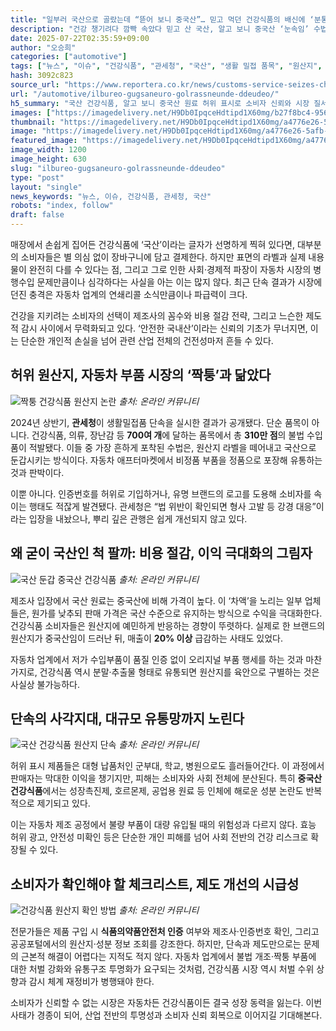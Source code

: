 ```yaml
---
title: "일부러 국산으로 골랐는데 “뜯어 보니 중국산”… 믿고 먹던 건강식품의 배신에 ‘분통’"
description: "건강 챙기려다 깜빡 속았다 믿고 산 국산, 알고 보니 중국산 ‘눈속임’ 수법에 소비자 분노 커져 ..."
date: 2025-07-22T02:35:59+09:00
author: "오승희"
categories: ["automotive"]
tags: ["뉴스", "이슈", "건강식품", "관세청", "국산", "생활 밀접 품목", "원산지", "중국산", "수입차시장", "원산지표시제"]
hash: 3092c823
source_url: "https://www.reportera.co.kr/news/customs-service-seizes-chinese-health-food-products/"
url: "/automotive/ilbureo-gugsaneuro-golrassneunde-ddeudeo/"
h5_summary: "국산 건강식품, 알고 보니 중국산 원료 허위 표시로 소비자 신뢰와 시장 질서 위협"
images: ["https://imagedelivery.net/H9Db0IpqceHdtipd1X60mg/b27f8bc4-956b-4290-c03e-bcacd1343900/public", "https://imagedelivery.net/H9Db0IpqceHdtipd1X60mg/7e8841ca-833d-4222-91bd-d3e584d32300/public", "https://imagedelivery.net/H9Db0IpqceHdtipd1X60mg/22b6655a-50ef-4893-3973-e2d04db47800/public", "https://imagedelivery.net/H9Db0IpqceHdtipd1X60mg/21bfe2af-a780-474b-9f0c-7aa44fc12900/public", "https://imagedelivery.net/H9Db0IpqceHdtipd1X60mg/a4776e26-5afb-47ae-9b75-647f335c2200/public"]
thumbnail: "https://imagedelivery.net/H9Db0IpqceHdtipd1X60mg/a4776e26-5afb-47ae-9b75-647f335c2200/public"
image: "https://imagedelivery.net/H9Db0IpqceHdtipd1X60mg/a4776e26-5afb-47ae-9b75-647f335c2200/public"
featured_image: "https://imagedelivery.net/H9Db0IpqceHdtipd1X60mg/a4776e26-5afb-47ae-9b75-647f335c2200/public"
image_width: 1200
image_height: 630
slug: "ilbureo-gugsaneuro-golrassneunde-ddeudeo"
type: "post"
layout: "single"
news_keywords: "뉴스, 이슈, 건강식품, 관세청, 국산"
robots: "index, follow"
draft: false
---
```


매장에서 손쉽게 집어든 건강식품에 ‘국산’이라는 글자가 선명하게 찍혀 있다면, 대부분의 소비자들은 별 의심 없이 장바구니에 담고 결제한다. 하지만 표면의 라벨과 실제 내용물이 완전히 다를 수 있다는 점, 그리고 그로 인한 사회·경제적 파장이 자동차 시장의 병행수입 문제만큼이나 심각하다는 사실을 아는 이는 많지 않다. 최근 단속 결과가 시장에 던진 충격은 자동차 업계의 연쇄리콜 소식만큼이나 파급력이 크다. 

건강을 지키려는 소비자의 선택이 제조사의 꼼수와 비용 절감 전략, 그리고 느슨한 제도적 감시 사이에서 무력화되고 있다. ‘안전한 국내산’이라는 신뢰의 기초가 무너지면, 이는 단순한 개인적 손실을 넘어 관련 산업 전체의 건전성마저 흔들 수 있다.

## 허위 원산지, 자동차 부품 시장의 ‘짝퉁’과 닮았다

![짝퉁 건강식품 원산지 논란](https://imagedelivery.net/H9Db0IpqceHdtipd1X60mg/21bfe2af-a780-474b-9f0c-7aa44fc12900/public)
*출처: 온라인 커뮤니티*


2024년 상반기, **관세청**이 생활밀접품 단속을 실시한 결과가 공개됐다. 단순 품목이 아니다. 건강식품, 의류, 장난감 등 **700여 개**에 달하는 품목에서 총 **310만 점**의 불법 수입품이 적발됐다. 이들 중 가장 흔하게 포착된 수법은, 원산지 라벨을 떼어내고 국산으로 둔갑시키는 방식이다. 자동차 애프터마켓에서 비정품 부품을 정품으로 포장해 유통하는 것과 판박이다.

이뿐 아니다. 인증번호를 허위로 기입하거나, 유명 브랜드의 로고를 도용해 소비자를 속이는 행태도 적잖게 발견됐다. 관세청은 “법 위반이 확인되면 형사 고발 등 강경 대응”이라는 입장을 내놨으나, 뿌리 깊은 관행은 쉽게 개선되지 않고 있다.

## 왜 굳이 국산인 척 팔까: 비용 절감, 이익 극대화의 그림자

![국산 둔갑 중국산 건강식품](https://imagedelivery.net/H9Db0IpqceHdtipd1X60mg/b27f8bc4-956b-4290-c03e-bcacd1343900/public)
*출처: 온라인 커뮤니티*


제조사 입장에서 국산 원료는 중국산에 비해 가격이 높다. 이 ‘차액’을 노리는 일부 업체들은, 원가를 낮추되 판매 가격은 국산 수준으로 유지하는 방식으로 수익을 극대화한다. 건강식품 소비자들은 원산지에 예민하게 반응하는 경향이 뚜렷하다. 실제로 한 브랜드의 원산지가 중국산임이 드러난 뒤, 매출이 **20% 이상** 급감하는 사태도 있었다.

자동차 업계에서 저가 수입부품이 품질 인증 없이 오리지널 부품 행세를 하는 것과 마찬가지로, 건강식품 역시 분말·추출물 형태로 유통되면 원산지를 육안으로 구별하는 것은 사실상 불가능하다.

## 단속의 사각지대, 대규모 유통망까지 노린다

![국산 건강식품 원산지 단속](https://imagedelivery.net/H9Db0IpqceHdtipd1X60mg/22b6655a-50ef-4893-3973-e2d04db47800/public)
*출처: 온라인 커뮤니티*


허위 표시 제품들은 대형 납품처인 군부대, 학교, 병원으로도 흘러들어간다. 이 과정에서 판매자는 막대한 이익을 챙기지만, 피해는 소비자와 사회 전체에 분산된다. 특히 **중국산 건강식품**에서는 성장촉진제, 호르몬제, 공업용 원료 등 인체에 해로운 성분 논란도 반복적으로 제기되고 있다.

이는 자동차 제조 공정에서 불량 부품이 대량 유입될 때의 위험성과 다르지 않다. 효능 허위 광고, 안전성 미확인 등은 단순한 개인 피해를 넘어 사회 전반의 건강 리스크로 확장될 수 있다.

## 소비자가 확인해야 할 체크리스트, 제도 개선의 시급성

![건강식품 원산지 확인 방법](https://imagedelivery.net/H9Db0IpqceHdtipd1X60mg/7e8841ca-833d-4222-91bd-d3e584d32300/public)
*출처: 온라인 커뮤니티*


전문가들은 제품 구입 시 **식품의약품안전처 인증** 여부와 제조사·인증번호 확인, 그리고 공공포털에서의 원산지·성분 정보 조회를 강조한다. 하지만, 단속과 제도만으로는 문제의 근본적 해결이 어렵다는 지적도 적지 않다. 자동차 업계에서 불법 개조·짝퉁 부품에 대한 처벌 강화와 유통구조 투명화가 요구되는 것처럼, 건강식품 시장 역시 처벌 수위 상향과 감시 체계 재정비가 병행돼야 한다.

소비자가 신뢰할 수 없는 시장은 자동차든 건강식품이든 결국 성장 동력을 잃는다. 이번 사태가 경종이 되어, 산업 전반의 투명성과 소비자 신뢰 회복으로 이어지길 기대해본다.
